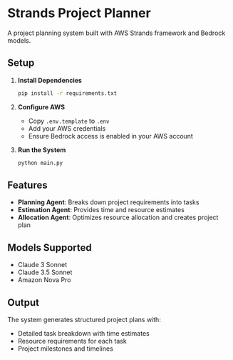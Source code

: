 # Strands Project Planner

A project planning system built with AWS Strands framework and Bedrock models.

## Setup

1. **Install Dependencies**
   ```bash
   pip install -r requirements.txt
   ```

2. **Configure AWS**
   - Copy `.env.template` to `.env`
   - Add your AWS credentials
   - Ensure Bedrock access is enabled in your AWS account

3. **Run the System**
   ```bash
   python main.py
   ```

## Features

- **Planning Agent**: Breaks down project requirements into tasks
- **Estimation Agent**: Provides time and resource estimates  
- **Allocation Agent**: Optimizes resource allocation and creates project plan

## Models Supported

- Claude 3 Sonnet
- Claude 3.5 Sonnet  
- Amazon Nova Pro

## Output

The system generates structured project plans with:
- Detailed task breakdown with time estimates
- Resource requirements for each task
- Project milestones and timelines 